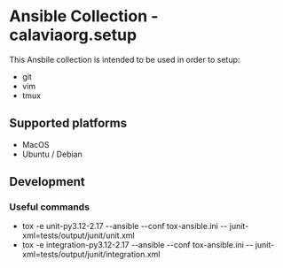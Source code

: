 # Ansible Collection - calaviaorg.setup

This Ansbile collection is intended to be used in order to setup:

* git
* vim
* tmux

## Supported platforms

* MacOS
* Ubuntu / Debian

## Development

### Useful commands

* tox -e unit-py3.12-2.17 --ansible --conf tox-ansible.ini -- junit-xml=tests/output/junit/unit.xml
* tox -e integration-py3.12-2.17 --ansible --conf tox-ansible.ini -- junit-xml=tests/output/junit/integration.xml